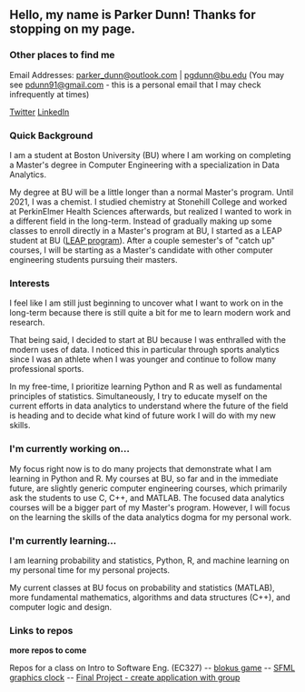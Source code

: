 ## Hello, my name is Parker Dunn! Thanks for stopping on my page.

### Other places to find me

Email Addresses: parker_dunn@outlook.com | pgdunn@bu.edu
(You may see pdunn91@gmail.com - this is a personal email that I may check infrequently at times)

[Twitter](https://twitter.com/pdvnny_)
[LinkedIn](https://www.linkedin.com/in/parker-g-dunn/)

### Quick Background

I am a student at Boston University (BU) where I am working on completing a Master's degree in Computer Engineering with a specialization in Data Analytics.

My degree at BU will be a little longer than a normal Master's program. Until 2021, I was a chemist. I studied chemistry at Stonehill College and worked at PerkinElmer Health Sciences afterwards, but realized I wanted to work in a different field in the long-term. Instead of gradually making up some classes to enroll directly in a Master's program at BU, I started as a LEAP student at BU ([LEAP program](https://engineering.bu.edu/leap-lp/)). After a couple semester's of "catch up" courses, I will be starting as a Master's candidate with other computer engineering students pursuing their masters.

### Interests

I feel like I am still just beginning to uncover what I want to work on in the long-term because there is still quite a bit for me to learn modern work and research.

That being said, I decided to start at BU because I was enthralled with the modern uses of data. I noticed this in particular through sports analytics since I was an athlete when I was younger and continue to follow many professional sports.

In my free-time, I prioritize learning Python and R as well as fundamental principles of statistics. Simultaneously, I try to educate myself on the current efforts in data analytics to understand where the future of the field is heading and to decide what kind of future work I will do with my new skills.

### I'm currently working on...

My focus right now is to do many projects that demonstrate what I am learning in Python and R. My courses at BU, so far and in the immediate future, are slightly generic computer engineering courses, which primarily ask the students to use C, C++, and MATLAB. The focused data analytics courses will be a bigger part of my Master's program. However, I will focus on the learning the skills of the data analytics dogma for my personal work.

### I'm currently learning...

I am learning probability and statistics, Python, R, and machine learning on my personal time for my personal projects.

My current classes at BU focus on probability and statistics (MATLAB), more fundamental mathematics, algorithms and data structures (C++), and computer logic and design.

### Links to repos

**more repos to come**


Repos for a class on Intro to Software Eng. (EC327)
-- [blokus game](https://github.com/pdvnny/EC327_HW4_blokus)
-- [SFML graphics clock](https://github.com/pdvnny/EC327-HW2-Adjustable-Clock)
-- [Final Project - create application with group](https://github.com/brianhmj/BU_EC327_FinalProject)


<!--
**pdvnny/pdvnny** is a ✨ _special_ ✨ repository because its `README.md` (this file) appears on your GitHub profile.

Here are some ideas to get you started:

- 🔭 I’m currently working on ...
- 🌱 I’m currently learning ...
- 👯 I’m looking to collaborate on ...
- 🤔 I’m looking for help with ...
- 💬 Ask me about ...
- 📫 How to reach me: ...
- 😄 Pronouns: ...
- ⚡ Fun fact: ...
-->
